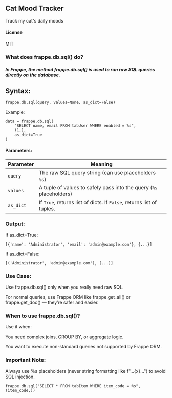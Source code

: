 ## Cat Mood Tracker

Track my cat's daily moods

#### License

MIT

### What does frappe.db.sql() do?
##### In Frappe, the method frappe.db.sql() is used to run raw SQL queries directly on the database.
## Syntax:
``` 
frappe.db.sql(query, values=None, as_dict=False)

```
Example:
```
data = frappe.db.sql(
    "SELECT name, email FROM tabUser WHERE enabled = %s",
    (1,),
    as_dict=True
)
```
#### Parameters:
| Parameter | Meaning                                                               |
|-----------|------------------------------------------------------------------------|
| `query`   | The raw SQL query string (can use placeholders `%s`)                  |
| `values`  | A tuple of values to safely pass into the query (`%s` placeholders)   |
| `as_dict` | If `True`, returns list of dicts. If `False`, returns list of tuples. |


### Output:
If as_dict=True:
```
[{'name': 'Administrator', 'email': 'admin@example.com'}, {...}]
```
If as_dict=False:
```
[('Administrator', 'admin@example.com'), (...)]
```
### Use Case:
Use frappe.db.sql() only when you really need raw SQL.

For normal queries, use Frappe ORM like frappe.get_all() or frappe.get_doc() — they’re safer and easier.

### When to use frappe.db.sql()?
Use it when:

You need complex joins, GROUP BY, or aggregate logic.

You want to execute non-standard queries not supported by Frappe ORM.

### Important Note:
Always use %s placeholders (never string formatting like f"...{x}...") to avoid SQL injection.

```
frappe.db.sql("SELECT * FROM tabItem WHERE item_code = %s", (item_code,))
```
